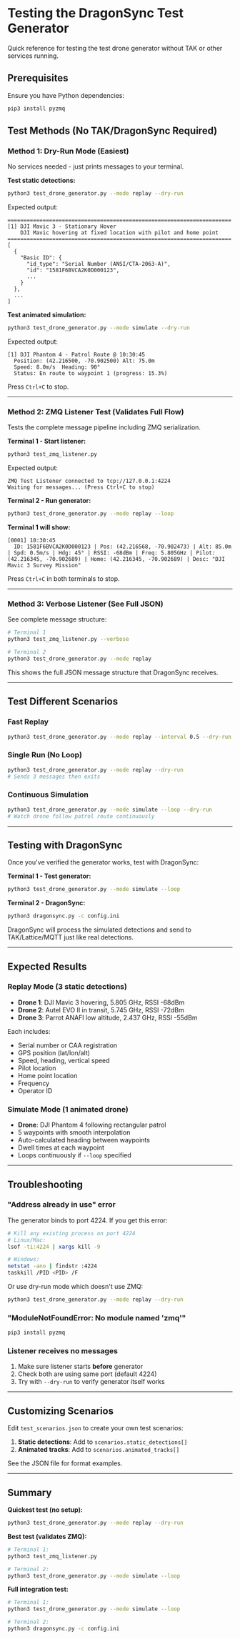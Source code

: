 # Testing the DragonSync Test Generator

Quick reference for testing the test drone generator without TAK or other services running.

## Prerequisites

Ensure you have Python dependencies:
```bash
pip3 install pyzmq
```

## Test Methods (No TAK/DragonSync Required)

### Method 1: Dry-Run Mode (Easiest)

No services needed - just prints messages to your terminal.

**Test static detections:**
```bash
python3 test_drone_generator.py --mode replay --dry-run
```

Expected output:
```
======================================================================
[1] DJI Mavic 3 - Stationary Hover
    DJI Mavic hovering at fixed location with pilot and home point
======================================================================
[
  {
    "Basic ID": {
      "id_type": "Serial Number (ANSI/CTA-2063-A)",
      "id": "1581F6BVCA2K0D000123",
      ...
    }
  },
  ...
]
```

**Test animated simulation:**
```bash
python3 test_drone_generator.py --mode simulate --dry-run
```

Expected output:
```
[1] DJI Phantom 4 - Patrol Route @ 10:30:45
  Position: (42.216500, -70.902500) Alt: 75.0m
  Speed: 8.0m/s  Heading: 90°
  Status: En route to waypoint 1 (progress: 15.3%)
```

Press `Ctrl+C` to stop.

---

### Method 2: ZMQ Listener Test (Validates Full Flow)

Tests the complete message pipeline including ZMQ serialization.

**Terminal 1 - Start listener:**
```bash
python3 test_zmq_listener.py
```

Expected output:
```
ZMQ Test Listener connected to tcp://127.0.0.1:4224
Waiting for messages... (Press Ctrl+C to stop)
```

**Terminal 2 - Run generator:**
```bash
python3 test_drone_generator.py --mode replay --loop
```

**Terminal 1 will show:**
```
[0001] 10:30:45
  ID: 1581F6BVCA2K0D000123 | Pos: (42.216568, -70.902473) | Alt: 85.0m | Spd: 0.5m/s | Hdg: 45° | RSSI: -68dBm | Freq: 5.805GHz | Pilot: (42.216345, -70.902689) | Home: (42.216345, -70.902689) | Desc: "DJI Mavic 3 Survey Mission"
```

Press `Ctrl+C` in both terminals to stop.

---

### Method 3: Verbose Listener (See Full JSON)

See complete message structure:

```bash
# Terminal 1
python3 test_zmq_listener.py --verbose

# Terminal 2
python3 test_drone_generator.py --mode replay
```

This shows the full JSON message structure that DragonSync receives.

---

## Test Different Scenarios

### Fast Replay
```bash
python3 test_drone_generator.py --mode replay --interval 0.5 --dry-run
```

### Single Run (No Loop)
```bash
python3 test_drone_generator.py --mode replay --dry-run
# Sends 3 messages then exits
```

### Continuous Simulation
```bash
python3 test_drone_generator.py --mode simulate --loop --dry-run
# Watch drone follow patrol route continuously
```

---

## Testing with DragonSync

Once you've verified the generator works, test with DragonSync:

**Terminal 1 - Test generator:**
```bash
python3 test_drone_generator.py --mode simulate --loop
```

**Terminal 2 - DragonSync:**
```bash
python3 dragonsync.py -c config.ini
```

DragonSync will process the simulated detections and send to TAK/Lattice/MQTT just like real detections.

---

## Expected Results

### Replay Mode (3 static detections)
- **Drone 1**: DJI Mavic 3 hovering, 5.805 GHz, RSSI -68dBm
- **Drone 2**: Autel EVO II in transit, 5.745 GHz, RSSI -72dBm
- **Drone 3**: Parrot ANAFI low altitude, 2.437 GHz, RSSI -55dBm

Each includes:
- Serial number or CAA registration
- GPS position (lat/lon/alt)
- Speed, heading, vertical speed
- Pilot location
- Home point location
- Frequency
- Operator ID

### Simulate Mode (1 animated drone)
- **Drone**: DJI Phantom 4 following rectangular patrol
- 5 waypoints with smooth interpolation
- Auto-calculated heading between waypoints
- Dwell times at each waypoint
- Loops continuously if `--loop` specified

---

## Troubleshooting

### "Address already in use" error
The generator binds to port 4224. If you get this error:
```bash
# Kill any existing process on port 4224
# Linux/Mac:
lsof -ti:4224 | xargs kill -9

# Windows:
netstat -ano | findstr :4224
taskkill /PID <PID> /F
```

Or use dry-run mode which doesn't use ZMQ:
```bash
python3 test_drone_generator.py --mode replay --dry-run
```

### "ModuleNotFoundError: No module named 'zmq'"
```bash
pip3 install pyzmq
```

### Listener receives no messages
1. Make sure listener starts **before** generator
2. Check both are using same port (default 4224)
3. Try with `--dry-run` to verify generator itself works

---

## Customizing Scenarios

Edit `test_scenarios.json` to create your own test scenarios:

1. **Static detections**: Add to `scenarios.static_detections[]`
2. **Animated tracks**: Add to `scenarios.animated_tracks[]`

See the JSON file for format examples.

---

## Summary

**Quickest test (no setup):**
```bash
python3 test_drone_generator.py --mode replay --dry-run
```

**Best test (validates ZMQ):**
```bash
# Terminal 1:
python3 test_zmq_listener.py

# Terminal 2:
python3 test_drone_generator.py --mode simulate --loop
```

**Full integration test:**
```bash
# Terminal 1:
python3 test_drone_generator.py --mode simulate --loop

# Terminal 2:
python3 dragonsync.py -c config.ini
```

